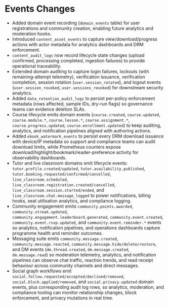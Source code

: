 # Events Changes

- Added domain event recording (`domain_events` table) for user registrations and community creation, enabling future analytics and moderation hooks.
- Introduced `content_asset_events` to capture view/download/progress actions with actor metadata for analytics dashboards and DRM enforcement.
- `content_audit_logs` now record lifecycle state changes (upload confirmed, processing completed, ingestion failures) to provide operational traceability.
- Extended domain auditing to capture login failures, lockouts (with remaining-attempt telemetry), verification issuance, verification completion, session rotation (`user.session_rotated`), and logout events (`user.session_revoked`, `user.sessions_revoked`) for downstream security analytics.
- Added `data_retention_audit_logs` to persist per-policy enforcement metadata (rows affected, sample IDs, dry-run flags) so governance teams can evidence deletion SLAs.
- Course lifecycle emits domain events (`course.created`, `course.updated`, `course.module.*`, `course.lesson.*`, `course.assignment.*`, `course.progress.updated`, `course.enrollment.updated`) to keep auditing, analytics, and notification pipelines aligned with authoring actions.
- Added `ebook_watermark_events` to persist every DRM download issuance with device/IP metadata so support and compliance teams can audit download limits, while Prometheus counters expose download/highlight/bookmark/reader-preference activity for observability dashboards.
- Tutor and live classroom domains emit lifecycle events: `tutor.profile.created/updated`, `tutor.availability.published`, `tutor.booking.requested/confirmed/cancelled`, `live_classroom.scheduled`, `live_classroom.registration.created/cancelled`, `live_classroom.session.started/ended`, and `live_classroom.chat.message_logged` to power notifications, billing hooks, seat utilisation analytics, and compliance logging.
- Community engagement emits `community.points.awarded`, `community.streak.updated`, `community.engagement.leaderboard.generated`, `community.event.created`, `community.event.rsvp.updated`, and `community.event.reminder.*` events so analytics, notification pipelines, and operations dashboards capture programme health and reminder outcomes.
- Messaging suite emits `community.message.created`, `community.message.reacted`, `community.message.hide/delete/restore`, and DM events (`dm.thread.created`, `dm.message.created`, `dm.message.read`) so moderation telemetry, analytics, and notification pipelines can observe chat traffic, reaction trends, and read receipt behaviour across community channels and direct messages.
- Social graph workflows emit `social.follow.requested/accepted/declined/removed`, `social.block.applied/removed`, and `social.privacy.updated` domain events, plus corresponding audit log rows, so analytics, moderation, and compliance tooling can monitor relationship changes, block enforcement, and privacy mutations in real time.
